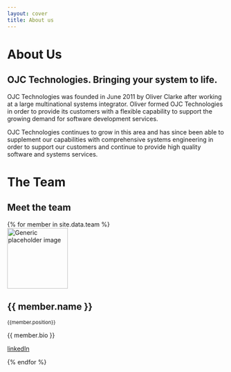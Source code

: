 ```yaml
---
layout: cover
title: About us
---
```


# About Us

## OJC Technologies. Bringing your system to life.

OJC Technologies was founded in June 2011 by Oliver Clarke after working at a large multinational systems integrator. Oliver formed OJC Technologies in order to provide its customers with a flexible capability to support the growing demand for software development services.

OJC Technologies continues to grow in this area and has since been able to supplement our capabilities with comprehensive systems engineering in order to support our customers and continue to provide high quality software and systems services.

# The Team

## Meet the team


<div class="row">
{% for member in site.data.team %}

  <div class="col-lg-6">
    <img class="img-circle" src="https://unsplash.it/140?random" alt="Generic placeholder image" width="140" height="140">
    <h2>{{ member.name }}</h2>
    <small>{{member.position}}</small>
    <p>{{ member.bio }}</p>
    <p><a class="btn btn-default" href="{{member.linkedin}}" role="button">linkedIn</a></p>
  </div><!-- /.col-lg-6 -->

{% endfor %}

</div>
